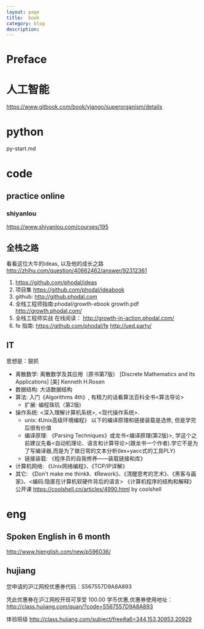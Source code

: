 ```yaml
---
layout: page
title:	book
category: blog
description:
---
```

# Preface

# 人工智能
https://www.gitbook.com/book/yjango/superorganism/details

# python
py-start.md

# code

## practice online
### shiyanlou
https://www.shiyanlou.com/courses/195

## 全栈之路
看看这位大牛的ideas, 以及他的成长之路
http://zhihu.com/question/40662462/answer/92312361

1. https://github.com/phodal/ideas
2. 项目集
https://github.com/phodal/ideabook
3. github:
    http://github.phodal.com
2. 全栈工程师指南:phodal/growth-ebook growth.pdf
    http://growth.phodal.com/
2. 全栈工程师实战 在线阅读：
    http://growth-in-action.phodal.com/
3. fe 指南: https://github.com/phodal/fe
    http://ued.party/

## IT
思想是：狠抓
- 离散数学: 离散数学及其应用（原书第7版） [Discrete Mathematics and Its Applications] [美] Kenneth H.Rosen
- 数据结构: 大话数据结构
- 算法: 入门《Algorithms 4th》, 有精力的话看算法百科全书<算法导论>
    - 扩展: 编程珠玑（第2版)
- 操作系统: <深入理解计算机系统>, <现代操作系统>.
    - unix: 《Unix高级环境编程》
    以下的编译原理和链接装载是选修, 但是学完后很有价值
    - 编译原理: 《Parsing Techniques》或龙书<编译原理(第2版)>, 学这个之前建议先看<自动机理论、语言和计算导论>(跟龙书一个作者).学它不是为了写编译器,而是为了做日常的文本分析(lex+yacc式的工具PLY)
    - 链接装载: 《程序员的自我修养——装载链接和库》
- 计算机网络: 《Unix网络编程》、《TCP/lP详解》
- 其它: 《Don't make me think》、《Rework》、《清醒思考的艺术》、《黑客与画家》、<编码:隐匿在计算机软硬件背后的语言>
《计算机程序的结构和解释》公开课
https://coolshell.cn/articles/4990.html by coolshell

# eng

## Spoken English in 6 month
http://www.hjenglish.com/new/p596036/

## hujiang
您申请的沪江网校优惠券代码：S567557D9A8A893

凭此优惠券在沪江网校开班可享受 100.00 学币优惠,优惠券使用地址：
http://class.hujiang.com/quan/?code=S567557D9A8A893

体验班级
http://class.hujiang.com/subject/free#a6=344,153,30953,20929
